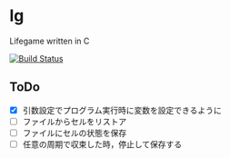# lg
Lifegame written in C

[![Build Status](https://travis-ci.org/araezopsis/lg.svg?branch=master)](https://travis-ci.org/araezopsis/lg)

## ToDo
- [x] 引数設定でプログラム実行時に変数を設定できるように
- [ ] ファイルからセルをリストア
- [ ] ファイルにセルの状態を保存
- [ ] 任意の周期で収束した時，停止して保存する
